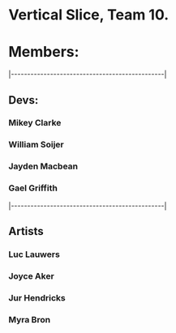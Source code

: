 # Vertical Slice, Team 10.

# Members:

|-----------------------------------------------|

## Devs: 
### Mikey Clarke
### William Soijer
### Jayden Macbean
### Gael Griffith

|-----------------------------------------------|

## Artists
### Luc Lauwers
### Joyce Aker
### Jur Hendricks
### Myra Bron